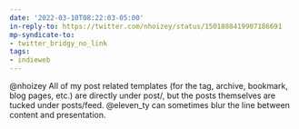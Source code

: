 ```yaml
---
date: '2022-03-10T08:22:03-05:00'
in-reply-to: https://twitter.com/nhoizey/status/1501888419907186691
mp-syndicate-to:
- twitter_bridgy_no_link
tags:
- indieweb
---
```


@nhoizey All of my post related templates (for the tag, archive, bookmark, blog pages, etc.) are directly under post/, but the posts themselves are tucked under posts/feed. @eleven_ty can sometimes blur the line between content and presentation.